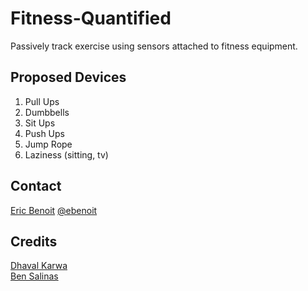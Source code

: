 Fitness-Quantified
==================

Passively track exercise using sensors attached to fitness equipment.



Proposed Devices
-------------

1. Pull Ups
2. Dumbbells
3. Sit Ups
4. Push Ups
5. Jump Rope
6. Laziness (sitting, tv)


Contact
-------------
<a href="https://github.com/ericbenwa">Eric Benoit</a>
<a href="https://twitter.com/ebenoit">@ebenoit</a>


Credits
-------------

<a href="https://github.com/dk4invo">Dhaval Karwa</a><br />
<a href="https://github.com/bsalinas">Ben Salinas</a>
